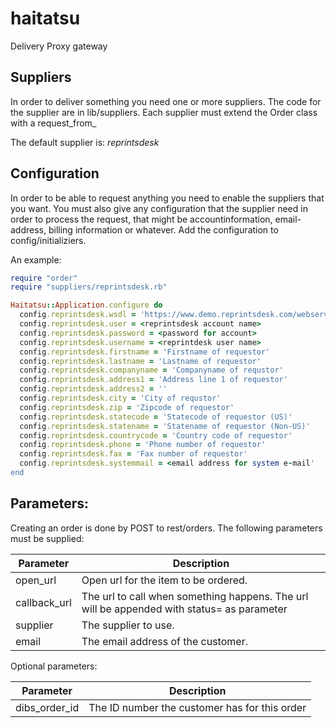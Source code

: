 haitatsu
========

Delivery Proxy gateway


Suppliers
---------

In order to deliver something you need one or more suppliers. The code for the supplier are in lib/suppliers. Each supplier must extend the Order class with a request_from_<supplier>

The default supplier is: _reprintsdesk_


Configuration
-------------

In order to be able to request anything you need to enable the suppliers that you want. You must also give any configuration that the supplier need in order to process the request, that might be accountinformation, email-address, billing information or whatever. Add the configuration to config/initializiers.

An example:

```ruby
require "order"
require "suppliers/reprintsdesk.rb"

Haitatsu::Application.configure do
  config.reprintsdesk.wsdl = 'https://www.demo.reprintsdesk.com/webservice/main.asmx?wsdl'
  config.reprintsdesk.user = <reprintsdesk account name>
  config.reprintsdesk.password = <password for account>
  config.reprintsdesk.username = <reprintdesk user name>
  config.reprintsdesk.firstname = 'Firstname of requestor'
  config.reprintsdesk.lastname = 'Lastname of requestor'
  config.reprintsdesk.companyname = 'Companyname of requstor'
  config.reprintsdesk.address1 = 'Address line 1 of requestor'
  config.reprintsdesk.address2 = ''
  config.reprintsdesk.city = 'City of requstor'
  config.reprintsdesk.zip = 'Zipcode of requestor'
  config.reprintsdesk.statecode = 'Statecode of requestor (US)'
  config.reprintsdesk.statename = 'Statename of requestor (Non-US)'
  config.reprintsdesk.countrycode = 'Country code of requestor'
  config.reprintsdesk.phone = 'Phone number of requestor'
  config.reprintsdesk.fax = 'Fax number of requestor'
  config.reprintsdesk.systemmail = <email address for system e-mail'
end
```

Parameters:
-----------

Creating an order is done by POST to rest/orders.
The following parameters must be supplied:

Parameter      | Description
---------------|----------------------------------------
 open_url      |  Open url for the item to be ordered.
 callback_url  |  The url to call when something happens. The url will be appended with status=<new status> as parameter 
 supplier      |  The supplier to use.
 email         |  The email address of the customer.

Optional parameters:

Parameter        | Description
-----------------|-----------------------------------------------
 dibs_order_id   |  The ID number the customer has for this order
